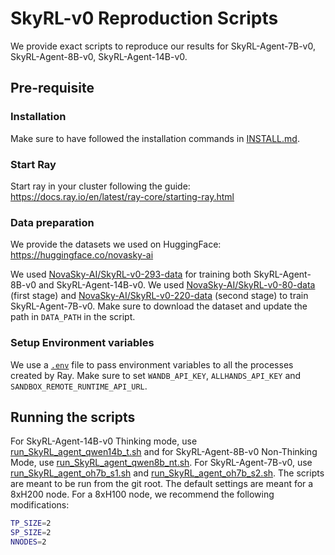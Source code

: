 # SkyRL-v0 Reproduction Scripts

We provide exact scripts to reproduce our results for SkyRL-Agent-7B-v0, SkyRL-Agent-8B-v0, SkyRL-Agent-14B-v0. 

## Pre-requisite

### Installation

Make sure to have followed the installation commands in [INSTALL.md](../../../INSTALL.md). 

### Start Ray
Start ray in your cluster following the guide: https://docs.ray.io/en/latest/ray-core/starting-ray.html 

### Data preparation

We provide the datasets we used on HuggingFace: https://huggingface.co/novasky-ai 

We used [NovaSky-AI/SkyRL-v0-293-data](https://huggingface.co/datasets/NovaSky-AI/SkyRL-v0-293-data) for training both SkyRL-Agent-8B-v0 and SkyRL-Agent-14B-v0.
We used [NovaSky-AI/SkyRL-v0-80-data](https://huggingface.co/datasets/NovaSky-AI/SkyRL-v0-80-data) (first stage) and [NovaSky-AI/SkyRL-v0-220-data](https://huggingface.co/datasets/NovaSky-AI/SkyRL-v0-220-data) (second stage) to train SkyRL-Agent-7B-v0.
Make sure to download the dataset and update the path in `DATA_PATH` in the script. 

### Setup Environment variables

We use a [`.env`](../../../.env.swebench) file to pass environment variables to all the processes created by Ray. Make sure to set `WANDB_API_KEY`, `ALLHANDS_API_KEY` and `SANDBOX_REMOTE_RUNTIME_API_URL`.

## Running the scripts

For  SkyRL-Agent-14B-v0 Thinking mode, use [run_SkyRL_agent_qwen14b_t.sh](./run_SkyRL_agent_qwen14b_t.sh) and for SkyRL-Agent-8B-v0 Non-Thinking Mode, use [run_SkyRL_agent_qwen8b_nt.sh](./run_SkyRL_agent_qwen8b_nt.sh). For SkyRL-Agent-7B-v0, use [run_SkyRL_agent_oh7b_s1.sh](./run_SkyRL_agent_oh7b_s1.sh) and [run_SkyRL_agent_oh7b_s2.sh](./run_SkyRL_agent_oh7b_s2.sh).
The scripts are meant to be run from the git root. The default settings are meant for a 8xH200 node. For a 8xH100 node, we recommend the following modifications:

```bash
TP_SIZE=2
SP_SIZE=2
NNODES=2
```